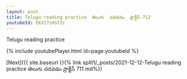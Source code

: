 ```yaml
---
layout: post
title: Telugu reading practice  తెలుగు  చదవడం  ప్రాక్టీస్ 712
youtubeId: EKXI7sHSfZc
---
```

 
 
Telugu reading practice
 
 
 
 
 


{% include youtubePlayer.html id=page.youtubeId %}
 
[Next]({{ site.baseurl }}{% link  split1/_posts/2021-12-12-Telugu reading practice  తెలుగు  చదవడం  ప్రాక్టీస్ 711.md%})
 

